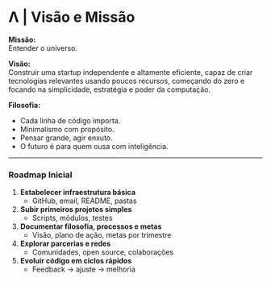 # Λ | Visão e Missão

**Missão:**  
Entender o universo.

**Visão:**  
Construir uma startup independente e altamente eficiente, capaz de criar tecnologias relevantes usando poucos recursos, começando do zero e focando na simplicidade, estratégia e poder da computação.

**Filosofia:**  
- Cada linha de código importa.  
- Minimalismo com propósito.  
- Pensar grande, agir enxuto.  
- O futuro é para quem ousa com inteligência.

---

### Roadmap Inicial

1. **Estabelecer infraestrutura básica**
   - GitHub, email, README, pastas
2. **Subir primeiros projetos simples**
   - Scripts, módulos, testes
3. **Documentar filosofia, processos e metas**
   - Visão, plano de ação, metas por trimestre
4. **Explorar parcerias e redes**
   - Comunidades, open source, colaborações
5. **Evoluir código em ciclos rápidos**
   - Feedback → ajuste → melhoria
